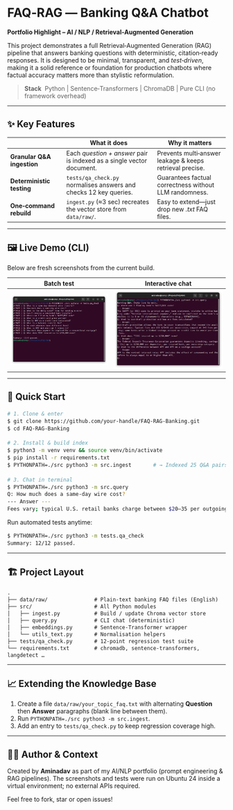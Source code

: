 # FAQ‑RAG ― Banking Q&A Chatbot

**Portfolio Highlight – AI / NLP / Retrieval‑Augmented Generation**

This project demonstrates a full Retrieval‑Augmented Generation (RAG) pipeline that answers banking questions with deterministic, citation‑ready responses. It is designed to be minimal, transparent, and *test‑driven*, making it a solid reference or foundation for production chatbots where factual accuracy matters more than stylistic reformulation.

> **Stack**  Python | Sentence‑Transformers | ChromaDB | Pure CLI (no framework overhead)

---

## ✨ Key Features

|                                  | What it does                                                          | Why it matters                                           |
| -------------------------------- | --------------------------------------------------------------------- | -------------------------------------------------------- |
| **Granular Q&A ingestion**       | Each *question + answer* pair is indexed as a single vector document. | Prevents multi‑answer leakage & keeps retrieval precise. |
| **Deterministic testing**        | `tests/qa_check.py` normalises answers and checks 12 key queries.     | Guarantees factual correctness without LLM randomness.   |
| **One‑command rebuild**          | `ingest.py` (≈3 sec) recreates the vector store from `data/raw/`.     | Easy to extend—just drop new *.txt* FAQ files.           |

---

## 🖼️ Live Demo (CLI)

Below are fresh screenshots from the current build.

| Batch test | Interactive chat |
| ---------- | ---------------- |
| ![Batch test](assets/screenshot_tests.png) | ![Interactive chat](assets/screenshot_cli.png) |

---

## 🚀 Quick Start

```bash
# 1. Clone & enter
$ git clone https://github.com/your‑handle/FAQ‑RAG-Banking.git
$ cd FAQ‑RAG-Banking

# 2. Install & build index
$ python3 -m venv venv && source venv/bin/activate
$ pip install -r requirements.txt
$ PYTHONPATH=./src python3 -m src.ingest       # → Indexed 25 Q&A pairs

# 3. Chat in terminal
$ PYTHONPATH=./src python3 -m src.query
Q: How much does a same‑day wire cost?
--- Answer ---
Fees vary; typical U.S. retail banks charge between $20–35 per outgoing domestic wire.
```

Run automated tests anytime:

```bash
$ PYTHONPATH=./src python3 -m tests.qa_check
Summary: 12/12 passed.
```

---

## 🏗️ Project Layout

```
.
├── data/raw/               # Plain‑text banking FAQ files (English)
├── src/                    # All Python modules
│   ├── ingest.py           # Build / update Chroma vector store
│   ├── query.py            # CLI chat (deterministic)
│   ├── embeddings.py       # Sentence‑Transformer wrapper
│   └── utils_text.py       # Normalisation helpers
├── tests/qa_check.py       # 12‑point regression test suite
└── requirements.txt        # chromadb, sentence‑transformers, langdetect …
```

---

## 📈 Extending the Knowledge Base

1. Create a file `data/raw/your_topic_faq.txt` with alternating **Question** then **Answer** paragraphs (blank line between them).
2. Run `PYTHONPATH=./src python3 -m src.ingest`.
3. Add an entry to `tests/qa_check.py` to keep regression coverage high.

---

## 🙋‍♂️ Author & Context

Created by **Aminadav** as part of my AI/NLP portfolio (prompt engineering & RAG pipelines). The screenshots and tests were run on Ubuntu 24 inside a virtual environment; no external APIs required.

Feel free to fork, star or open issues!

